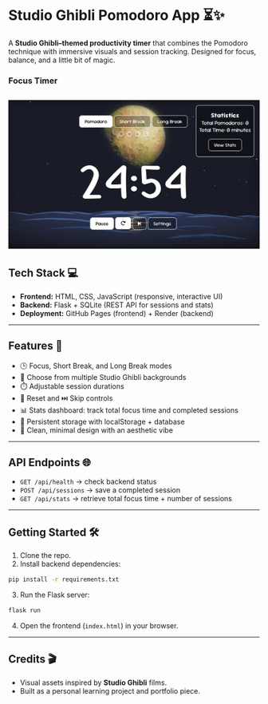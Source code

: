 # Studio Ghibli Pomodoro App ⏳✨

A **Studio Ghibli–themed productivity timer** that combines the Pomodoro technique with immersive visuals and session tracking. Designed for focus, balance, and a little bit of magic.


### Focus Timer
![Focus Timer Screenshot](screenshots/focus.png)
---

## Tech Stack 💻
- **Frontend:** HTML, CSS, JavaScript (responsive, interactive UI)
- **Backend:** Flask + SQLite (REST API for sessions and stats)
- **Deployment:** GitHub Pages (frontend) + Render (backend)

---

## Features 🚀
- 🕒 Focus, Short Break, and Long Break modes
- 🎨 Choose from multiple Studio Ghibli backgrounds
- ⏱️ Adjustable session durations
- 🔁 Reset and ⏭️ Skip controls
- 📊 Stats dashboard: track total focus time and completed sessions
- 💾 Persistent storage with localStorage + database
- 🌙 Clean, minimal design with an aesthetic vibe

---

## API Endpoints 🌐
- `GET /api/health` → check backend status
- `POST /api/sessions` → save a completed session
- `GET /api/stats` → retrieve total focus time + number of sessions

---

## Getting Started 🛠️
1. Clone the repo.
2. Install backend dependencies:
```bash
pip install -r requirements.txt
```
3. Run the Flask server:
``` bash
flask run
```
4. Open the frontend (`index.html`) in your browser.

---

## Credits 🎬
- Visual assets inspired by **Studio Ghibli** films.
- Built as a personal learning project and portfolio piece.